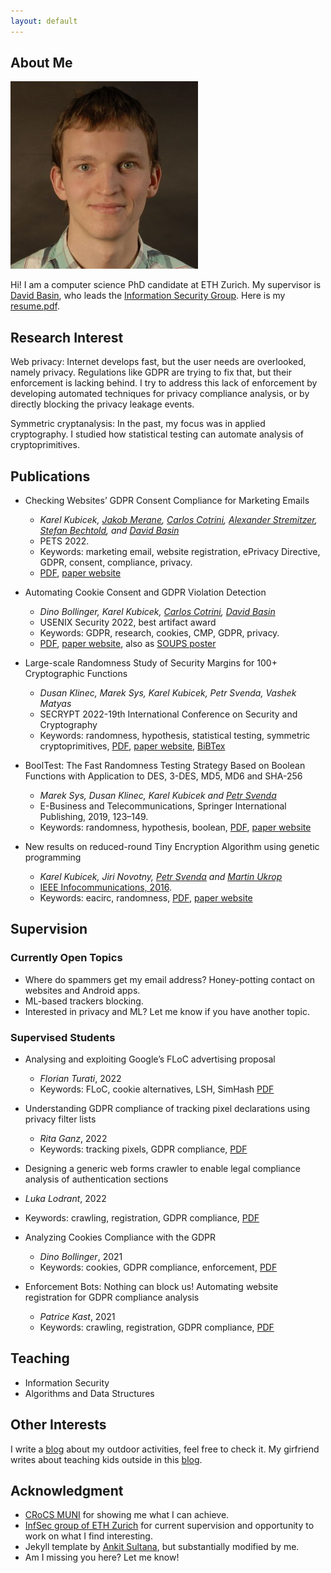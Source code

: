 ```yaml
---
layout: default
---
```


## About Me

<img class="profile-picture" src="karel.jpg">

Hi! I am a computer science PhD candidate at ETH Zurich. My supervisor is [David Basin](http://people.inf.ethz.ch/basin/), who leads the [Information Security Group](https://infsec.ethz.ch/). Here is my [resume.pdf](https://karelkubicek.github.io/resume.pdf).

## Research Interest

Web privacy: Internet develops fast, but the user needs are overlooked, namely privacy. Regulations like GDPR are trying to fix that, but their enforcement is lacking behind. I try to address this lack of enforcement by developing automated techniques for privacy compliance analysis, or by directly blocking the privacy leakage events.

Symmetric cryptanalysis: In the past, my focus was in applied cryptography. I studied how statistical testing can automate analysis of cryptoprimitives.

## Publications

* Checking Websites’ GDPR Consent Compliance for Marketing Emails
  * *Karel Kubicek, [Jakob Merane](https://lawecon.ethz.ch/group/scientific-team/merane.html), [Carlos Cotrini](https://inf.ethz.ch/people/people-atoz/person-detail.MTg4OTEw.TGlzdC8zMDQsLTIxNDE4MTU0NjA=.html), [Alexander Stremitzer](https://laweconbusiness.ethz.ch/group/professor/stremitzer.html), [Stefan Bechtold](https://lawecon.ethz.ch/group/professors/bechtold.html), and [David Basin](http://people.inf.ethz.ch/basin/)*
  * PETS 2022.
  * Keywords: marketing email, website registration, ePrivacy Directive, GDPR, consent, compliance, privacy.
  * [PDF](https://karelkubicek.github.io/assets/pdf/Checking_Websites_GDPR_Consent_Compliance_for_Marketing_Emails.pdf), [paper website](https://karelkubicek.github.io/post/reg-pets)

* Automating Cookie Consent and GDPR Violation Detection
  * *Dino Bollinger, Karel Kubicek, [Carlos Cotrini](https://inf.ethz.ch/people/people-atoz/person-detail.MTg4OTEw.TGlzdC8zMDQsLTIxNDE4MTU0NjA=.html), [David Basin](http://people.inf.ethz.ch/basin/)*
  * USENIX Security 2022, best artifact award
  * Keywords: GDPR, research, cookies, CMP, GDPR, privacy. 
  * [PDF](https://karelkubicek.github.io/assets/pdf/Automating_Cookie_Consent_and_GDPR_Violation_Detection.pdf), [paper website](https://karelkubicek.github.io/post/cookieblock), also as [SOUPS poster](https://karelkubicek.github.io/assets/pdf/CookieBlock_CookieAudit_Fixing_Cookie_Consent_with_ML.pdf)

* Large-scale Randomness Study of Security Margins for 100+ Cryptographic Functions
  * *Dusan Klinec, Marek Sys, Karel Kubicek, Petr Svenda, Vashek Matyas*
  * SECRYPT 2022-19th International Conference on Security and Cryptography
  * Keywords: randomness, hypothesis, statistical testing, symmetric cryptoprimitives, [PDF](https://karelkubicek.github.io/assets/pdf/Analyzing_security_margins_of_100_cryptographic_functions.pdf), [paper website](https://www.scitepress.org/PublicationsDetail.aspx?ID=iTqltaXgmDY=&t=1), [BiBTex](https://karelkubicek.github.io/assets/bib/sec-mar.bib)

* BoolTest: The Fast Randomness Testing Strategy Based on Boolean Functions with Application to DES, 3-DES, MD5, MD6 and SHA-256
  * *Marek Sys, Dusan Klinec, Karel Kubicek and [Petr Svenda](https://crocs.fi.muni.cz/people/svenda)*
  * E-Business and Telecommunications, Springer International Publishing, 2019, 123–149.
  * Keywords: randomness, hypothesis, boolean, [PDF](https://crocs.fi.muni.cz/_media/public/papers/booltest_preprint_2017.pdf), [paper website](https://crocs.fi.muni.cz/public/papers/Secrypt2017selected)

* New results on reduced-round Tiny Encryption Algorithm using genetic programming
  * *Karel Kubicek, Jiri Novotny, [Petr Svenda](https://crocs.fi.muni.cz/people/svenda) and [Martin Ukrop](https://crocs.fi.muni.cz/people/mukrop)*
  * [IEEE Infocommunications, 2016](http://www.infocommunications.hu/2016_1).
  * Keywords: eacirc, randomness, [PDF](https://crocs.fi.muni.cz/_media/public/papers/infocom/infocommunications2016.pdf), [paper website](https://crocs.fi.muni.cz/public/papers/infocomm2016)

## Supervision

### Currently Open Topics

* Where do spammers get my email address? Honey-potting contact on websites and Android apps.
* ML-based trackers blocking.
* Interested in privacy and ML? Let me know if you have another topic.

### Supervised Students

* Analysing and exploiting Google’s FLoC advertising proposal
  * *Florian Turati*, 2022
  * Keywords: FLoC, cookie alternatives, LSH, SimHash [PDF](https://www.research-collection.ethz.ch/handle/20.500.11850/535362)

* Understanding GDPR compliance of tracking pixel declarations using privacy filter lists
  * *Rita Ganz*, 2022
  * Keywords: tracking pixels, GDPR compliance, [PDF](https://www.research-collection.ethz.ch/handle/20.500.11850/535362)

*  Designing a generic web forms crawler to enable legal compliance analysis of authentication sections
  * *Luka Lodrant*, 2022
  * Keywords: crawling, registration, GDPR compliance, [PDF](https://www.research-collection.ethz.ch/handle/20.500.11850/534764)

* Analyzing Cookies Compliance with the GDPR
  * *Dino Bollinger*, 2021
  * Keywords: cookies, GDPR compliance, enforcement, [PDF](https://www.research-collection.ethz.ch/handle/20.500.11850/477333)

* Enforcement Bots: Nothing can block us! Automating website registration for GDPR compliance analysis
  * *Patrice Kast*, 2021
  * Keywords: crawling, registration, GDPR compliance, [PDF](https://karelkubicek.github.io/assets/pdf/Patrice_Kast_Automating_website_registration_for_GDPR_compliance_analysis_signed.pdf)

## Teaching

* Information Security
* Algorithms and Data Structures

## Other Interests

I write a [blog](https://bender250.github.io) about my outdoor activities, feel free to check it. My girfriend writes about teaching kids outside in this [blog](https://sites.google.com/view/nature-exploration-with-nina/).

## Acknowledgment

* [CRoCS MUNI](https://crocs.fi.muni.cz/) for showing me what I can achieve.
* [InfSec group of ETH Zurich](https://infsec.ethz.ch/) for current supervision and opportunity to work on what I find interesting.
* Jekyll template by [Ankit Sultana](https://github.com/ankitsultana), but substantially modified by me.
* Am I missing you here? Let me know!
